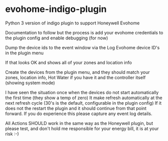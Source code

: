 # evohome-indigo-plugin
 Python 3 version of indigo plugin to support Honeywell Evohome

 
 Documentation to follow but the process is add your evohome credentials to the plugin config and enable debugging (for now)

 Dump the device ids to the event window via the Log Evohome device ID's in the plugin menu
 
 If that looks OK and shows all of your zones and location info
 
 Create the devices from the plugin menu, and they should match your zones, location info, Hot Water if you have it and the controller itself (showing system mode)

 I have seen the situation once when the devices do not start automatically the first time (they show a temp of zero)
 It make refresh automatically at the next refresh cycle (30's is the default, configurable in the plugin config)
 If it does not the restart the plugin and it should continue from that point forward.  If you do experience this please capture any event log details.

All Actions SHOULD work in the same way as the Honeywell plugin, but please test, and don't hold me responsible for your energy bill, it is at your risk :-)

